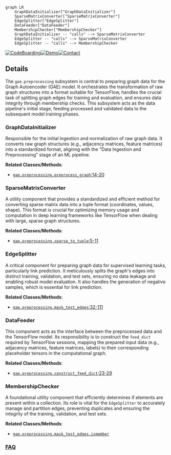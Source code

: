 ```mermaid
graph LR
    GraphDataInitializer["GraphDataInitializer"]
    SparseMatrixConverter["SparseMatrixConverter"]
    EdgeSplitter["EdgeSplitter"]
    DataFeeder["DataFeeder"]
    MembershipChecker["MembershipChecker"]
    GraphDataInitializer -- "calls" --> SparseMatrixConverter
    EdgeSplitter -- "calls" --> SparseMatrixConverter
    EdgeSplitter -- "calls" --> MembershipChecker
```

[![CodeBoarding](https://img.shields.io/badge/Generated%20by-CodeBoarding-9cf?style=flat-square)](https://github.com/CodeBoarding/GeneratedOnBoardings)[![Demo](https://img.shields.io/badge/Try%20our-Demo-blue?style=flat-square)](https://www.codeboarding.org/demo)[![Contact](https://img.shields.io/badge/Contact%20us%20-%20contact@codeboarding.org-lightgrey?style=flat-square)](mailto:contact@codeboarding.org)

## Details

The `gae.preprocessing` subsystem is central to preparing graph data for the Graph Autoencoder (GAE) model. It orchestrates the transformation of raw graph structures into a format suitable for TensorFlow, handles the crucial task of splitting graph edges for training and evaluation, and ensures data integrity through membership checks. This subsystem acts as the data pipeline's initial stage, feeding processed and validated data to the subsequent model training phases.

### GraphDataInitializer
Responsible for the initial ingestion and normalization of raw graph data. It converts raw graph structures (e.g., adjacency matrices, feature matrices) into a standardized format, aligning with the "Data Ingestion and Preprocessing" stage of an ML pipeline.


**Related Classes/Methods**:

- <a href="https://github.com/tkipf/gae/blob/master/gae/preprocessing.py#L14-L20" target="_blank" rel="noopener noreferrer">`gae.preprocessing.preprocess_graph`:14-20</a>


### SparseMatrixConverter
A utility component that provides a standardized and efficient method for converting sparse matrix data into a tuple format (coordinates, values, shape). This format is crucial for optimizing memory usage and computation in deep learning frameworks like TensorFlow when dealing with large, sparse graph structures.


**Related Classes/Methods**:

- <a href="https://github.com/tkipf/gae/blob/master/gae/preprocessing.py#L5-L11" target="_blank" rel="noopener noreferrer">`gae.preprocessing.sparse_to_tuple`:5-11</a>


### EdgeSplitter
A critical component for preparing graph data for supervised learning tasks, particularly link prediction. It meticulously splits the graph's edges into distinct training, validation, and test sets, ensuring no data leakage and enabling robust model evaluation. It also handles the generation of negative samples, which is essential for link prediction.


**Related Classes/Methods**:

- <a href="https://github.com/tkipf/gae/blob/master/gae/preprocessing.py#L32-L111" target="_blank" rel="noopener noreferrer">`gae.preprocessing.mask_test_edges`:32-111</a>


### DataFeeder
This component acts as the interface between the preprocessed data and the TensorFlow model. Its responsibility is to construct the `feed_dict` required by TensorFlow sessions, mapping the prepared input data (e.g., adjacency matrices, feature matrices, labels) to their corresponding placeholder tensors in the computational graph.


**Related Classes/Methods**:

- <a href="https://github.com/tkipf/gae/blob/master/gae/preprocessing.py#L23-L29" target="_blank" rel="noopener noreferrer">`gae.preprocessing.construct_feed_dict`:23-29</a>


### MembershipChecker
A foundational utility component that efficiently determines if elements are present within a collection. Its role is vital for the `EdgeSplitter` to accurately manage and partition edges, preventing duplicates and ensuring the integrity of the training, validation, and test sets.


**Related Classes/Methods**:

- <a href="https://github.com/tkipf/gae/blob/master/gae/preprocessing.py" target="_blank" rel="noopener noreferrer">`gae.preprocessing.mask_test_edges.ismember`</a>




### [FAQ](https://github.com/CodeBoarding/GeneratedOnBoardings/tree/main?tab=readme-ov-file#faq)